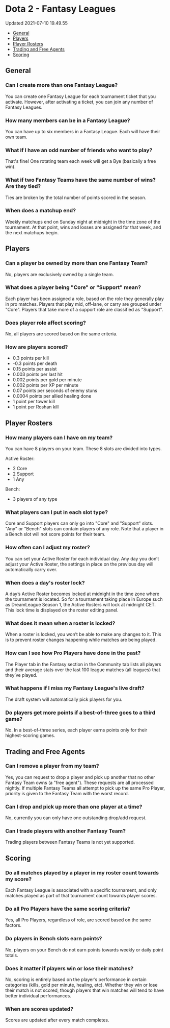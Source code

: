 # Dota 2 - Fantasy Leagues
Updated 2021-07-10 19.49.55

* [General](#general)
* [Players](#players)
* [Player Rosters](#rosters)
* [Trading and Free Agents](#trading)
* [Scoring](#scoring)

  
  
## [](id=general)**General**
  
  
### Can I create more than one Fantasy League?
You can create one Fantasy League for each tournament ticket that you activate. However, after activating a ticket, you can join any number of Fantasy Leagues.  
  
###   
### How many members can be in a Fantasy League?
You can have up to six members in a Fantasy League. Each will have their own team.  
  
### What if I have an odd number of friends who want to play?
That's fine! One rotating team each week will get a Bye (basically a free win).  
  
### What if two Fantasy Teams have the same number of wins? Are they tied?
Ties are broken by the total number of points scored in the season.  
  
### When does a matchup end?
Weekly matchups end on Sunday night at midnight in the time zone of the tournament. At that point, wins and losses are assigned for that week, and the next matchups begin.  
  
## [](id=players)**Players**
  
  
### Can a player be owned by more than one Fantasy Team?
No, players are exclusively owned by a single team.  
  
### What does a player being "Core" or "Support" mean?
Each player has been assigned a role, based on the role they generally play in pro matches. Players that play mid, off-lane, or carry are grouped under "Core". Players that take more of a support role are classified as "Support".  
  
### Does player role affect scoring?
No, all players are scored based on the same criteria.  
  
### How are players scored?

* 0.3 points per kill
* -0.3 points per death
* 0.15 points per assist
* 0.003 points per last hit
* 0.002 points per gold per minute
* 0.002 points per XP per minute
* 0.07 points per seconds of enemy stuns
* 0.0004 points per allied healing done
* 1 point per tower kill
* 1 point per Roshan kill

  
  
## [](id=rosters)**Player Rosters**
  
  
### How many players can I have on my team?
You can have 8 players on your team. These 8 slots are divided into types.  
  
Active Roster:  

* 2 Core
* 2 Support
* 1 Any

  
Bench:  

* 3 players of any type

  
### What players can I put in each slot type?
Core and Support players can only go into "Core" and "Support" slots. "Any" or "Bench" slots can contain players of any role. Note that a player in a Bench slot will not score points for their team.  
  
### How often can I adjust my roster?
You can set your Active Roster for each individual day. Any day you don’t adjust your Active Roster, the settings in place on the previous day will automatically carry over.  
  
### When does a day's roster lock?
A day’s Active Roster becomes locked at midnight in the time zone where the tournament is located. So for a tournament taking place in Europe such as DreamLeague Season 1, the Active Rosters will lock at midnight CET. This lock time is displayed on the roster editing panel.  
  
### What does it mean when a roster is locked?
When a roster is locked, you won’t be able to make any changes to it. This is to prevent roster changes happening while matches are being played.  
  
### How can I see how Pro Players have done in the past?
The Player tab in the Fantasy section in the Community tab lists all players and their average stats over the last 100 league matches (all leagues) that they’ve played.  
  
### What happens if I miss my Fantasy League's live draft?
The draft system will automatically pick players for you.  
  
### Do players get more points if a best-of-three goes to a third game?
No. In a best-of-three series, each player earns points only for their highest-scoring games.  
  
## [](id=trading)**Trading and Free Agents**
  
  
### Can I remove a player from my team?
Yes, you can request to drop a player and pick up another that no other Fantasy Team owns (a "free agent"). These requests are all processed nightly. If multiple Fantasy Teams all attempt to pick up the same Pro Player, priority is given to the Fantasy Team with the worst record.  
  
### Can I drop and pick up more than one player at a time?
No, currently you can only have one outstanding drop/add request.  
  
### Can I trade players with another Fantasy Team?
Trading players between Fantasy Teams is not yet supported.  
  
## [](id=scoring)**Scoring**
  
  
### Do all matches played by a player in my roster count towards my score?
Each Fantasy League is associated with a specific tournament, and only matches played as part of that tournament count towards player scores.  
  
### Do all Pro Players have the same scoring criteria?
Yes, all Pro Players, regardless of role, are scored based on the same factors.  
  
### Do players in Bench slots earn points?
No, players on your Bench do not earn points towards weekly or daily point totals.  
  
### Does it matter if players win or lose their matches?
No, scoring is entirely based on the player’s performance in certain categories (kills, gold per minute, healing, etc). Whether they win or lose their match is not scored, though players that win matches will tend to have better individual performances.  
  
### When are scores updated?
Scores are updated after every match completes.